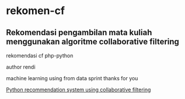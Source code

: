 # rekomen-cf
## Rekomendasi pengambilan mata kuliah menggunakan algoritme collaborative filtering
rekomendasi cf php-python

author rendi

machine learning using from data sprint
thanks for you

[Python recommendation system using collaborative filtering](http://dataaspirant.com/2015/05/25/collaborative-filtering-recommendation-engine-implementation-in-python/ "Python recommendation system using collaborative filtering")
